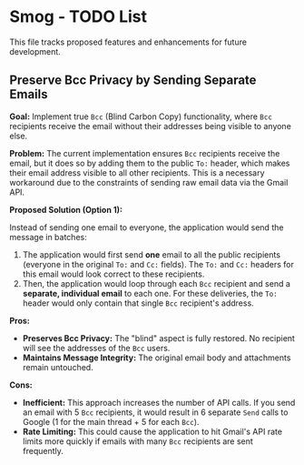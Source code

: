 # Smog - TODO List

This file tracks proposed features and enhancements for future development.

## Preserve Bcc Privacy by Sending Separate Emails

**Goal:** Implement true `Bcc` (Blind Carbon Copy) functionality, where `Bcc` recipients receive the email without their addresses being visible to anyone else.

**Problem:** The current implementation ensures `Bcc` recipients receive the email, but it does so by adding them to the public `To:` header, which makes their email address visible to all other recipients. This is a necessary workaround due to the constraints of sending raw email data via the Gmail API.

**Proposed Solution (Option 1):**

Instead of sending one email to everyone, the application would send the message in batches:

1.  The application would first send **one** email to all the public recipients (everyone in the original `To:` and `Cc:` fields). The `To:` and `Cc:` headers for this email would look correct to these recipients.
2.  Then, the application would loop through each `Bcc` recipient and send a **separate, individual email** to each one. For these deliveries, the `To:` header would only contain that single `Bcc` recipient's address.

**Pros:**

*   **Preserves Bcc Privacy:** The "blind" aspect is fully restored. No recipient will see the addresses of the `Bcc` users.
*   **Maintains Message Integrity:** The original email body and attachments remain untouched.

**Cons:**

*   **Inefficient:** This approach increases the number of API calls. If you send an email with 5 `Bcc` recipients, it would result in 6 separate `Send` calls to Google (1 for the main thread + 5 for each `Bcc`).
*   **Rate Limiting:** This could cause the application to hit Gmail's API rate limits more quickly if emails with many `Bcc` recipients are sent frequently.

